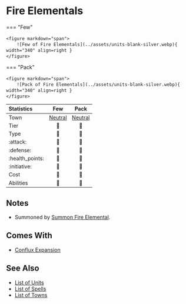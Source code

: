 # Fire Elementals

=== "Few"

    <figure markdown="span">
        ![Few of Fire Elementals](../assets/units-blank-silver.webp){ width="340" align=right }
    </figure>

=== "Pack"

    <figure markdown="span">
        ![Pack of Fire Elementals](../assets/units-blank-silver.webp){ width="340" align=right }
    </figure>


| Statistics | Few | Pack |
| :--- | :---: | :---: |
| Town | [Neutral](../towns/neutral.md) | [Neutral](../towns/neutral.md) |
| Tier | 🚧 | 🚧 |
| Type | 🚧 | 🚧 |
| :attack: | 🚧 | 🚧 |
| :defense: | 🚧 | 🚧 |
| :health_points: | 🚧 | 🚧 |
| :initiative: | 🚧 | 🚧 |
| Cost | 🚧 | 🚧 |
| Abilities | 🚧 | 🚧 |


## Notes

- Summoned by [Summon Fire Elemental](../spells/summon_fire_elemental.md).


## Comes With

- [Conflux Expansion](../content.md)


## See Also

- [List of Units](index.md)
- [List of Spells](../spells/index.md)
- [List of Towns](../towns/index.md)
